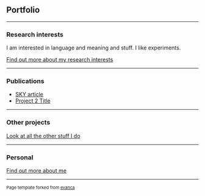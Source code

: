 ## Portfolio

---

### Research interests 

I am interested in language and meaning and stuff. I like experiments.

[Find out more about my research interests](/research)

---

### Publications

- [SKY article](http://www.linguistics.fi/julkaisut/sky2020.shtml/)
- [Project 2 Title](http://example.com/)


---
### Other projects

[Look at all the other stuff I do](/other)

---

### Personal

[Find out more about me](/personal)

---
<p style="font-size:11px">Page template forked from <a href="https://github.com/evanca/quick-portfolio">evanca</a></p>
<!-- Remove above link if you don't want to attibute -->
